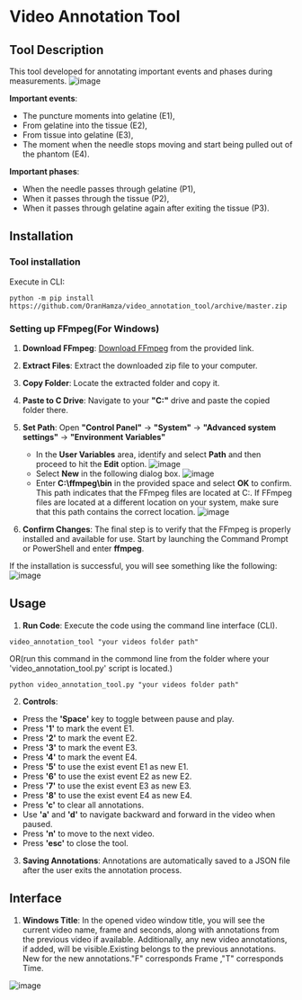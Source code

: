 # Video Annotation Tool

## Tool Description
This tool developed for annotating important events and phases during measurements. 
![image](https://github.com/OranHamza/video_annotation_tool/assets/127665894/d607e94e-4445-4b22-989f-3a807da1af1b)

**Important events**: 
- The puncture moments into gelatine (E1),
- From gelatine into the tissue (E2), 
- From tissue into gelatine (E3), 
- The moment when the needle stops moving and start being pulled out of the phantom (E4).

**Important phases**: 
- When the needle passes through gelatine (P1), 
- When it passes through the tissue (P2), 
- When it passes through gelatine again after exiting the tissue (P3).

## Installation

### Tool installation

Execute in CLI:

```python -m pip install https://github.com/OranHamza/video_annotation_tool/archive/master.zip```

### Setting up FFmpeg(For Windows)

1. **Download FFmpeg**: [Download FFmpeg](https://drive.google.com/file/d/1r8pC5NDXZ5aPoLZy9EsrnZ1PvbaOSqiR/view) from the provided link.
2. **Extract Files**: Extract the downloaded zip file to your computer.
3. **Copy Folder**: Locate the extracted folder and copy it.
4. **Paste to C Drive**: Navigate to your **"C:"** drive and paste the copied folder there.
5. **Set Path**: Open **"Control Panel"** -> **"System"** -> **"Advanced system settings"** -> **"Environment Variables"**
   - In the **User Variables** area, identify and select **Path** and then proceed to hit the **Edit** option.
    ![image](https://github.com/OranHamza/video_annotation_tool/assets/127665894/8bcde9f4-acee-41f5-9198-275cae2a6caf)
   - Select **New** in the following dialog box.
     ![image](https://github.com/OranHamza/video_annotation_tool/assets/127665894/1dffbf72-6363-4ca6-b9b4-35dd3cc0f995)
   - Enter **C:\ffmpeg\bin** in the provided space and select **OK** to confirm. This path indicates that the FFmpeg files are located at C:\. If FFmpeg files are located at a different location on your system, make sure that this path contains the correct location.
     ![image](https://github.com/OranHamza/video_annotation_tool/assets/127665894/d0f1bbad-a58c-4c52-b6b0-97c145e92a7e)

7. **Confirm Changes**: The final step is to verify that the FFmpeg is properly installed and available for use.
Start by launching the Command Prompt or PowerShell and enter **ffmpeg**.

If the installation is successful, you will see something like the following:
![image](https://github.com/OranHamza/video_annotation_tool/assets/127665894/e288813e-d773-4e91-8c1b-87da5153d781)

## Usage

1. **Run Code**: Execute the code using the command line interface (CLI).

```video_annotation_tool "your videos folder path"```

OR(run this command in the commond line from the folder where your 'video_annotation_tool.py' script is located.)

```python video_annotation_tool.py "your videos folder path"```

2. **Controls**:
- Press the **'Space'** key to toggle between pause and play.
- Press **'1'** to mark the event E1.
- Press **'2'** to mark the event E2.
- Press **'3'** to mark the event E3.
- Press **'4'** to mark the event E4.
- Press **'5'** to use the exist event E1 as new E1.
- Press **'6'** to use the exist event E2 as new E2.
- Press **'7'** to use the exist event E3 as new E3.
- Press **'8'** to use the exist event E4 as new E4.
- Press **'c'** to clear all annotations.
- Use **'a'** and **'d'** to navigate backward and forward in the video when paused.
- Press **'n'** to move to the next video.
- Press **'esc'** to close the tool.

3. **Saving Annotations**: Annotations are automatically saved to a JSON file after the user exits the annotation process.

## Interface

1. **Windows Title**: In the opened video window title, you will see the current video name, frame and seconds, along with annotations from the previous video if available. Additionally, any new video annotations, if added, will be visible.Existing belongs to the previous annotations. New for the new annotations."F" corresponds Frame ,"T" corresponds Time.

![image](https://github.com/OranHamza/video_annotation_tool/assets/127665894/d157ab45-d45c-4261-a52f-cc72019ff558)




